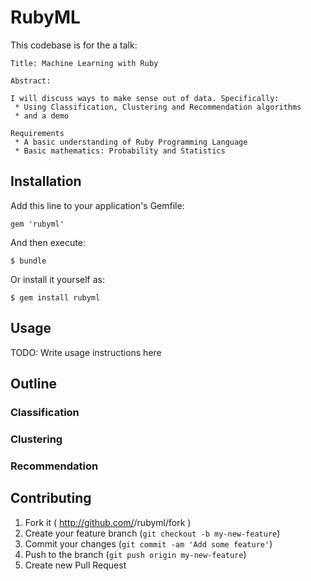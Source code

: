 # RubyML

This codebase is for the a talk:

    Title: Machine Learning with Ruby

    Abstract:

    I will discuss ways to make sense out of data. Specifically:
     * Using Classification, Clustering and Recommendation algorithms
     * and a demo

    Requirements
     * A basic understanding of Ruby Programming Language
     * Basic mathematics: Probability and Statistics

## Installation

Add this line to your application's Gemfile:

    gem 'rubyml'

And then execute:

    $ bundle

Or install it yourself as:

    $ gem install rubyml

## Usage

TODO: Write usage instructions here


## Outline

### Classification



### Clustering



### Recommendation


## Contributing

1. Fork it ( http://github.com/<my-github-username>/rubyml/fork )
2. Create your feature branch (`git checkout -b my-new-feature`)
3. Commit your changes (`git commit -am 'Add some feature'`)
4. Push to the branch (`git push origin my-new-feature`)
5. Create new Pull Request
